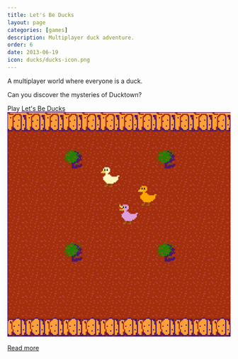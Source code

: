 ```yaml
---
title: Let's Be Ducks
layout: page
categories: [games]
description: Multiplayer duck adventure.
order: 6
date: 2013-06-19
icon: ducks/ducks-icon.png
---
```



A multiplayer world where everyone is a duck.

Can you discover the mysteries of Ducktown?

<div>Play <a href="http://ducks.hp.af.cm" onClick="_gaq.push(['_trackEvent','Download','Game',this.href]);; ">Let's Be Ducks</a></div>

<img src="ducks-screenshot.png">

[Read more](/journal/2013-06-22-lets-be-ducks/)
